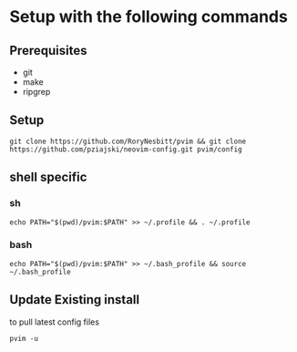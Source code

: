 # Setup with the following commands
## Prerequisites
- git
- make
- ripgrep
## Setup
```
git clone https://github.com/RoryNesbitt/pvim && git clone https://github.com/pziajski/neovim-config.git pvim/config
```
## shell specific
### sh
```
echo PATH="$(pwd)/pvim:$PATH" >> ~/.profile && . ~/.profile
```
### bash
```
echo PATH="$(pwd)/pvim:$PATH" >> ~/.bash_profile && source ~/.bash_profile
```
## Update Existing install
to pull latest config files
```
pvim -u
```
